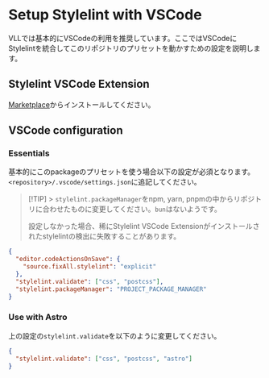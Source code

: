 # Setup Stylelint with VSCode

VLLでは基本的にVSCodeの利用を推奨しています。ここではVSCodeにStylelintを統合してこのリポジトリのプリセットを動かすための設定を説明します。

## Stylelint VSCode Extension

[Marketplace](https://marketplace.visualstudio.com/items?itemName=stylelint.vscode-stylelint)からインストールしてください。

## VSCode configuration

### Essentials

基本的にこのpackageのプリセットを使う場合以下の設定が必須となります。
`<repository>/.vscode/settings.json`に追記してください。

> [!TIP] > `stylelint.packageManager`をnpm, yarn, pnpmの中からリポジトリに合わせたものに変更してください。`bun`はないようです。
>
> 設定しなかった場合、稀にStylelint VSCode Extensionがインストールされたstylelintの検出に失敗することがあります。

```json
{
  "editor.codeActionsOnSave": {
    "source.fixAll.stylelint": "explicit"
  },
  "stylelint.validate": ["css", "postcss"],
  "stylelint.packageManager": "PROJECT_PACKAGE_MANAGER"
}
```

### Use with Astro

上の設定の`stylelint.validate`を以下のように変更してください。

```json
{
  "stylelint.validate": ["css", "postcss", "astro"]
}
```
